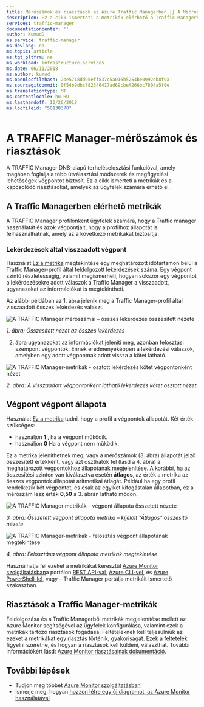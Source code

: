 ```yaml
---
title: Mérőszámok és riasztások az Azure Traffic Managerben |} A Microsoft Docs
description: Ez a cikk ismerteti a metrikák elérhető a Traffic Managerhez az Azure-ban.
services: traffic-manager
documentationcenter: ''
author: KumudD
ms.service: traffic-manager
ms.devlang: na
ms.topic: article
ms.tgt_pltfrm: na
ms.workload: infrastructure-services
ms.date: 06/11/2018
ms.author: kumud
ms.openlocfilehash: 2be5718dd95eff837c5a016b5254be0992eb8f9a
ms.sourcegitcommit: 0f54b9dbcf82346417ad69cbef266bc7804a5f0e
ms.translationtype: MT
ms.contentlocale: hu-HU
ms.lasthandoff: 10/26/2018
ms.locfileid: "50138378"
---
```

# <a name="traffic-manager-metrics-and-alerts"></a>A TRAFFIC Manager-mérőszámok és riasztások

A TRAFFIC Manager DNS-alapú terheléselosztási funkcióval, amely magában foglalja a több útválasztási módszerek és megfigyelési lehetőségek végpontot biztosít. Ez a cikk ismerteti a metrikák és a kapcsolódó riasztásokat, amelyek az ügyfelek számára érhető el. 

## <a name="metrics-available-in-traffic-manager"></a>A Traffic Managerben elérhető metrikák 

A TRAFFIC Manager profilonként ügyfelek számára, hogy a Traffic manager használatát és azok végpontjait, hogy a profilhoz állapotát is felhasználhatnak, amely az a következő metrikákat biztosítja.  

### <a name="queries-by-endpoint-returned"></a>Lekérdezések által visszaadott végpont
Használat [Ez a metrika](../monitoring-and-diagnostics/monitoring-supported-metrics.md) megtekintése egy meghatározott időtartamon belül a Traffic Manager-profil által feldolgozott lekérdezések száma. Egy végpont szintű részletességig, valamit megismerheti, hogyan sokszor egy végpontot a lekérdezésekre adott válaszok a Traffic Manager a visszaadott, ugyanazokat az információkat is megtekintheti.

Az alábbi példában az 1. ábra jelenik meg a Traffic Manager-profil által visszaadott összes lekérdezés választ. 

  
![A TRAFFIC Manager mérőszámai – összes lekérdezés összesített nézete](./media/traffic-manager-metrics-alerts/traffic-manager-metrics-queries-aggregate-view.png)

*1. ábra: Összesített nézet az összes lekérdezés*
  
2. ábra ugyanazokat az információkat jeleníti meg, azonban felosztási szempont végpontok. Ennek eredményeképpen a lekérdezési válaszok, amelyben egy adott végpontnak adott vissza a kötet látható.

![A TRAFFIC Manager-metrikák - osztott lekérdezés kötet végpontonként nézet](./media/traffic-manager-metrics-alerts/traffic-manager-metrics-query-volume-per-endpoint.png)

*2. ábra: A visszaadott végpontonként látható lekérdezés kötet osztott nézet*

## <a name="endpoint-status-by-endpoint"></a>Végpont végpont állapota
Használat [Ez a metrika](../monitoring-and-diagnostics/monitoring-supported-metrics.md#microsoftnetworktrafficmanagerprofiles) tudni, hogy a profil a végpontok állapotát. Két érték szükséges:
 - használjon **1** , ha a végpont működik.
 - használjon **0** Ha a végpont nem működik.

Ez a metrika jeleníthetnek meg, vagy a mérőszámok (3. ábra) állapotát jelző összesített értékként, vagy azt oszthatók fel (lásd a 4. ábra) a meghatározott végpontokhoz állapotának megjelenítése. A korábbi, ha az összesítési szinten van kiválasztva esetén **átlagos**, az érték a metrika az összes végpontok állapotát aritmetikai átlagát. Például ha egy profil rendelkezik két végpontot, és csak az egyiket kifogástalan állapotban, ez a mérőszám lesz érték **0,50** a 3. ábrán látható módon. 


![A TRAFFIC Manager metrikák - végpont állapota összetett nézete](./media/traffic-manager-metrics-alerts/traffic-manager-metrics-endpoint-status-composite-view.png)

*3. ábra: Összetett végpont állapota metrika – kijelölt "Átlagos" összesítő nézete*


![A TRAFFIC Manager-metrikák - felosztás végpont állapotának megtekintése](./media/traffic-manager-metrics-alerts/traffic-manager-metrics-endpoint-status-split-view.png)

*4. ábra: Felosztása végpont állapota metrikák megtekintése*

Használhatja fel ezeket a metrikákat keresztül [Azure Monitor szolgáltatásban](../monitoring-and-diagnostics/monitoring-supported-metrics.md)a portálon [REST API-val](https://docs.microsoft.com/rest/api/monitor/), [Azure CLI-vel](https://docs.microsoft.com/cli/azure/monitor), és [Azure PowerShell-lel](https://docs.microsoft.com/powershell/module/azurerm.insights), vagy – Traffic Manager portálja metrikáit ismertető szakaszban.

## <a name="alerts-on-traffic-manager-metrics"></a>Riasztások a Traffic Manager-metrikák
Feldolgozása és a Traffic Managerből metrikák megjelenítése mellett az Azure Monitor segítségével az ügyfelek konfigurálása, valamint ezek a metrikák tartozó riasztások fogadása. Feltételeknek kell teljesülniük az ezeket a metrikákat egy riasztás történik, gyakoriságát. Ezek a feltételek figyelni szeretne, és hogyan a riasztások kell küldeni, választhat. További információkért lásd: [Azure Monitor riasztásainak dokumentáció](../monitoring-and-diagnostics/monitor-alerts-unified-usage.md).

## <a name="next-steps"></a>További lépések
- Tudjon meg többet [Azure Monitor szolgáltatásban](../monitoring-and-diagnostics/monitoring-supported-metrics.md)
- Ismerje meg, hogyan [hozzon létre egy új diagramot, az Azure Monitor használatával](../monitoring-and-diagnostics/monitoring-metric-charts.md#how-do-i-create-a-new-chart)
